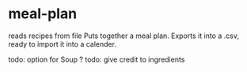 # meal-plan
reads recipes from file
Puts together a meal plan. Exports it into a .csv, ready to import it into a calender.

todo: option for Soup ?
todo: give credit to ingredients
